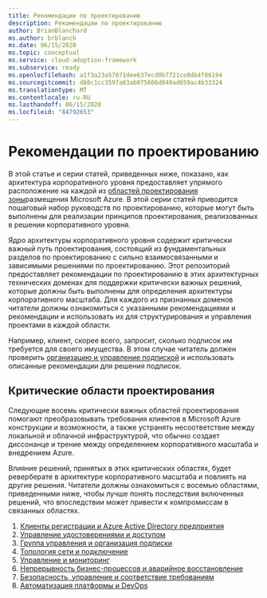 ```yaml
---
title: Рекомендации по проектированию
description: Рекомендации по проектированию
author: BrianBlanchard
ms.author: brblanch
ms.date: 06/15/2020
ms.topic: conceptual
ms.service: cloud-adoption-framework
ms.subservice: ready
ms.openlocfilehash: a1f3a23a57071dee637ecd0b7721ce8db4f86194
ms.sourcegitcommit: d88c1cc3597a83ab075606d040ad659ac4b33324
ms.translationtype: MT
ms.contentlocale: ru-RU
ms.lasthandoff: 06/15/2020
ms.locfileid: "84792653"
---
```

# <a name="design-guidelines"></a>Рекомендации по проектированию

В этой статье и серии статей, приведенных ниже, показано, как архитектура корпоративного уровня предоставляет упрямого расположение на каждой из [областей проектирования зоны](../landing-zone/design-areas.md)размещения Microsoft Azure. В этой серии статей приводится пошаговый набор руководств по проектированию, которые могут быть выполнены для реализации принципов проектирования, реализованных в решении корпоративного уровня.

Ядро архитектуры корпоративного уровня содержит критически важный путь проектирования, состоящий из фундаментальных разделов по проектированию с сильно взаимосвязанными и зависимыми решениями по проектированию. Этот репозиторий предоставляет рекомендации по проектированию в этих архитектурных технических доменах для поддержки критически важных решений, которые должны быть выполнены для определения архитектуры корпоративного масштаба. Для каждого из признанных доменов читатели должны ознакомиться с указанными рекомендациями и рекомендации и использовать их для структурирования и управления проектами в каждой области.

Например, клиент, скорее всего, запросит, сколько подписок им требуется для своего имущества. В этом случае читатель должен проверить [организацию и управление подпиской](./management-group-and-subscription-organization.md#subscription-organization-and-governance) и использовать описанные рекомендации для решения подписок.

## <a name="critical-design-areas"></a>Критические области проектирования

Следующие восемь критически важных областей проектирования помогают преобразовывать требования клиентов в Microsoft Azure конструкции и возможности, а также устранять несоответствие между локальной и облачной инфраструктурой, что обычно создает диссонанце и трение между определением корпоративного масштаба и внедрением Azure.

Влияние решений, принятых в этих критических областях, будет реверберате в архитектуре корпоративного масштаба и повлиять на другие решения. Читатели должны ознакомиться с восемью областями, приведенными ниже, чтобы лучше понять последствия включенных решений, что впоследствии может привести к компромиссам в связанных областях.

1. [Клиенты регистрации и Azure Active Directory предприятия](./enterprise-enrollment-and-azure-ad-tenants.md)
2. [Управление удостоверениями и доступом](./identity-and-access-management.md)
3. [Группа управления и организация подписки](./management-group-and-subscription-organization.md)
4. [Топология сети и подключение](./network-topology-and-connectivity.md)
5. [Управление и мониторинг](./management-and-monitoring.md)
6. [Непрерывность бизнес-процессов и аварийное восстановление](./business-continuity-and-disaster-recovery.md)
7. [Безопасность, управление и соответствие требованиям](./security-governance-and-compliance.md)
8. [Автоматизация платформы и DevOps](./platform-automation-and-devops.md)
